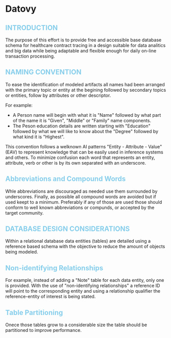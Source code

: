 # Datovy

## <span style="color:skyblue;font-weight:bold">INTRODUCTION</span>
The purpose of this effort is to provide free and accessible base database schema for healthcare contract tracing in a design suitable for data analitics and big data while being adaptable and flexible enough for daily on-line transaction processing.

## <span style="color:skyblue;font-weight:bold">NAMING CONVENTION</span>
To ease the identification of modeled artifacts all names had been arranged with the primary topic or entity at the begining followed by secondary topics or entities, follow by attributes or other descriptor.

For example:
- A Person name will begin with what it is "Name" followed by what part of the name it is "Given", "Middle" or "Family" name components.
- The Peson education details are written starting with "Education" followed by what we will like to know about the "Degree" followed by what kind it is "Highest".

This convention follows a welknown AI patterns "Entity - Attribute - Value" (EAV) to represent knowledge that can be easily used in inference systems and others.  To minimize confusion each word that represents an entity, attribute, verb or other is by its own separated with an underscore.

## <span style="color:skyblue">Abbreviations and Compound Words</span>
Whle abbreviations are discouraged as needed use them surrounded by underscores.  Finally, as possible all compound words are avoided but if used keept to a minimum.  Preferably if any of those are used those should conform to well known abbreviations or compunds, or accepted by the target community.

## <span style="color:skyblue;font-weight:bold">DATABASE DESIGN CONSIDERATIONS</span>
Within a relational database data entities (tables) are detailed using a reference based schema with the objective to reduce the amount of objects being modeled.

## <span style="color:skyblue">Non-identifying Relationships</span>
For example, instead of adding a "Note" table for each data entity, only one is provided.  With the use of "non-identifying relationships" a reference ID will point to the corresponding entity and using a relationship qualifier the reference-entity of interest is being stated.

## <span style="color:skyblue">Table Partitioning</span>
Onece those tables grow to a considerable size the table should be partitioned to improve performance.